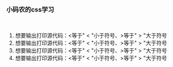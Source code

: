 ### 小码农的css学习
<br/>
<ol>
  <li>想要输出打印源代码：&lt;等于" < "小于符号、&gt;等于" > "大于符号</li>
  <li>想要输出打印源代码：&lt;等于" < "小于符号、&gt;等于" > "大于符号</li>
  <li>想要输出打印源代码：&lt;等于" < "小于符号、&gt;等于" > "大于符号</li>
  <li>想要输出打印源代码：&lt;等于" < "小于符号、&gt;等于" > "大于符号</li>
  
  </ol>
